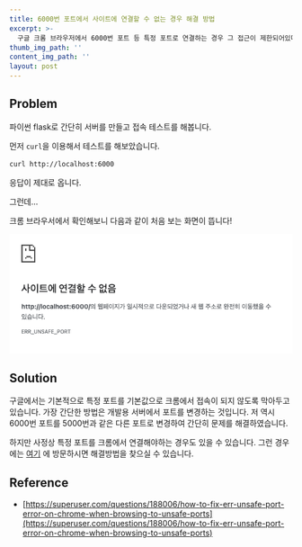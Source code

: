 ```yaml
---
title: 6000번 포트에서 사이트에 연결할 수 없는 경우 해결 방법
excerpt: >-
  구글 크롬 브라우저에서 6000번 포트 등 특정 포트로 연결하는 경우 그 접근이 제한되어있다는 메시지가 나옵니다.
thumb_img_path: ''
content_img_path: ''
layout: post
---
```


## Problem

파이썬 flask로 간단히 서버를 만들고 접속 테스트를 해봅니다.

먼저 `curl`을 이용해서 테스트를 해보았습니다.
```bash
curl http://localhost:6000
```
응답이 제대로 옵니다.

그런데...

크롬 브라우서에서 확인해보니 다음과 같이 처음 보는 화면이 뜹니다!

![err_unsafe_port](/images/posts/err_unsafe_port.png) 

## Solution
구글에서는 기본적으로 특정 포트를 기본값으로 크롬에서 접속이 되지 않도록 막아두고 있습니다. 가장 간단한 방법은 개발용 서버에서 포트를 변경하는 것입니다. 
저 역시 6000번 포트를 5000번과 같은 다른 포트로 변경하여 간단히 문제를 해결하였습니다. 

하지만 사정상 특정 포트를 크롬에서 연결해야하는 경우도 있을 수 있습니다. 그런 경우에는 [여기](https://superuser.com/questions/188006/how-to-fix-err-unsafe-port-error-on-chrome-when-browsing-to-unsafe-ports) 에 방문하시면 해결방법을 찾으실 수 있습니다.

## Reference
* [https://superuser.com/questions/188006/how-to-fix-err-unsafe-port-error-on-chrome-when-browsing-to-unsafe-ports](https://superuser.com/questions/188006/how-to-fix-err-unsafe-port-error-on-chrome-when-browsing-to-unsafe-ports)